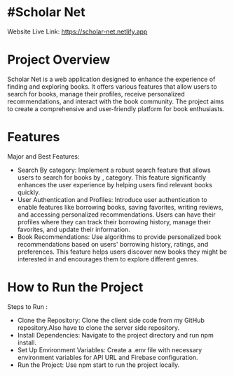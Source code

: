 # #Scholar Net
Website Live Link: https://scholar-net.netlify.app

# Project Overview
Scholar Net is a web application designed to enhance the experience of finding and exploring books. It offers various features that allow users to search for books, manage their profiles, receive personalized recommendations, and interact with the book community. The project aims to create a comprehensive and user-friendly platform for book enthusiasts.

# Features
Major and Best Features:

* Search By category: Implement a robust search feature that allows users to search for books by , category. This feature significantly enhances the user experience by helping users find relevant books quickly.
* User Authentication and Profiles: Introduce user authentication to enable features like borrowing books, saving favorites, writing reviews, and accessing personalized recommendations. Users can have their profiles where they can track their borrowing history, manage their favorites, and update their information.
* Book Recommendations: Use algorithms to provide personalized book recommendations based on users' borrowing history, ratings, and preferences. This feature helps users discover new books they might be interested in and encourages them to explore different genres.

# How to Run the Project

Steps to Run :

* Clone the Repository: Clone the client side code from my GitHub repository.Also have to clone the server side repository.
* Install Dependencies: Navigate to the project directory and run npm install.
* Set Up Environment Variables: Create a .env file with necessary environment variables for API URL and Firebase configuration.
* Run the Project: Use npm start to run the project locally.